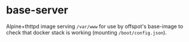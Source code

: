# base-server

Alpine+thttpd image serving `/var/www` for use by offspot's base-image to check that
docker stack is working (mounting `/boot/config.json`).
